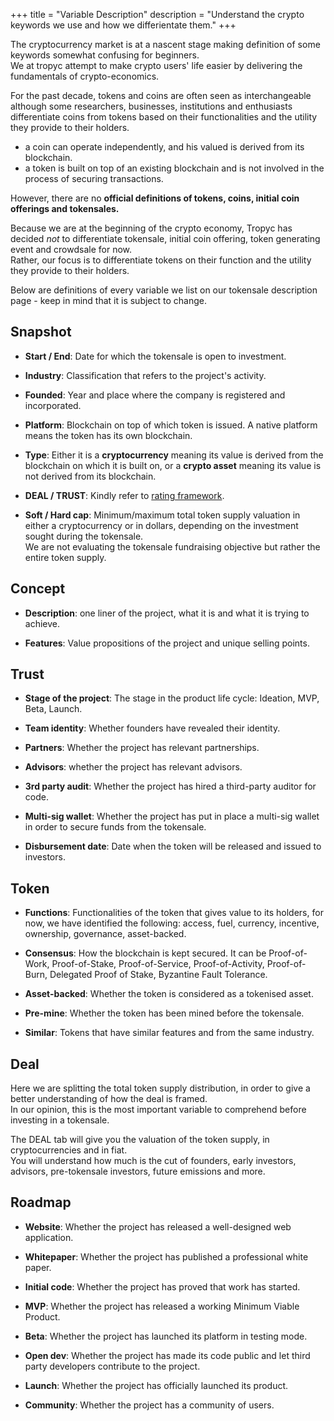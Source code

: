 +++
title = "Variable Description"
description = "Understand the crypto keywords we use and how we differientate them."
+++

  The cryptocurrency market is at a nascent stage making definition of some keywords somewhat confusing for beginners.  
We at tropyc attempt to make crypto users' life easier by delivering the fundamentals of crypto-economics.

For the past decade, tokens and coins are often seen as interchangeable although some researchers, businesses, institutions and enthusiasts differentiate coins from tokens based on their functionalities and the utility they provide to their holders.  

* a coin can operate independently, and his valued is derived from its blockchain.
* a token is built on top of an existing blockchain and is not involved in the process of securing transactions.

However, there are no **official definitions of tokens, coins, initial coin offerings and tokensales.**

Because we are at the beginning of the crypto economy, Tropyc has decided _not_ to differentiate tokensale, initial coin offering, token generating event and crowdsale for now.  
Rather, our focus is to differentiate tokens on their function and the utility they provide to their holders.

Below are definitions of every variable we list on our tokensale description page - keep in mind that it is subject to change.


## Snapshot

* **Start / End**: Date for which the tokensale is open to investment.

* **Industry**: Classification that refers to the project's activity.

* **Founded**: Year and place where the company is registered and incorporated.

* **Platform**: Blockchain on top of which token is issued. A native platform means the token has its own blockchain.

* **Type**: Either it is a **cryptocurrency** meaning its value is derived from the blockchain on which it is built on, or a **crypto asset** meaning its value is not derived from its blockchain.

* **DEAL / TRUST**: Kindly refer to [rating framework](../rating-framework/).

* **Soft / Hard cap**: Minimum/maximum total token supply valuation in either a cryptocurrency or in dollars, depending on the investment sought during the tokensale.  
We are not evaluating the tokensale fundraising objective but rather the entire token supply.


## Concept

* **Description**: one liner of the project, what it is and what it is trying to achieve.

* **Features**: Value propositions of the project and unique selling points.


## Trust

* **Stage of the project**: The stage in the product life cycle: Ideation, MVP, Beta, Launch.

* **Team identity**: Whether founders have revealed their identity.

* **Partners**: Whether the project has relevant partnerships.

* **Advisors**: whether the project has relevant advisors.

* **3rd party audit**: Whether the project has hired a third-party auditor for code.

* **Multi-sig wallet**: Whether the project has put in place a multi-sig wallet in order to secure funds from the tokensale.

* **Disbursement date**: Date when the token will be released and issued to investors.


## Token

* **Functions**: Functionalities of the token that gives value to its holders, for now, we have identified the following: access, fuel, currency, incentive, ownership, governance, asset-backed.

* **Consensus**: How the blockchain is kept secured. It can be Proof-of-Work, Proof-of-Stake, Proof-of-Service, Proof-of-Activity, Proof-of-Burn, Delegated Proof of Stake, Byzantine Fault Tolerance.

* **Asset-backed**: Whether the token is considered as a tokenised asset.

* **Pre-mine**: Whether the token has been mined before the tokensale.

* **Similar**: Tokens that have similar features and from the same industry.


## Deal

Here we are splitting the total token supply distribution, in order to give a better understanding of how the deal is framed.  
In our opinion, this is the most important variable to comprehend before investing in a tokensale.  

The DEAL tab will give you the valuation of the token supply, in cryptocurrencies and in fiat.  
You will understand how much is the cut of founders, early investors, advisors, pre-tokensale investors, future emissions and more.


## Roadmap

* **Website**: Whether the project has released a well-designed web application.

* **Whitepaper**: Whether the project has published a professional white paper.

* **Initial code**: Whether the project has proved that work has started.

* **MVP**: Whether the project has released a working Minimum Viable Product.

* **Beta**: Whether the project has launched its platform in testing mode.

* **Open dev**: Whether the project has made its code public and let third party developers contribute to the project.

* **Launch**: Whether the project has officially launched its product.

* **Community**: Whether the project has a community of users.
